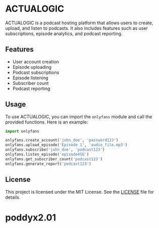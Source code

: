 # ACTUALOGIC

ACTUALOGIC is a podcast hosting platform that allows users to create, upload, and listen to podcasts. It also includes features such as user subscriptions, episode analytics, and podcast reporting.

## Features

- User account creation
- Episode uploading
- Podcast subscriptions
- Episode listening
- Subscriber count
- Podcast reporting

## Usage

To use ACTUALOGIC, you can import the `onlyfans` module and call the provided functions. Here is an example:

```python
import onlyfans

onlyfans.create_account('john_doe', 'password123')
onlyfans.upload_episode('Episode 1', 'audio_file.mp3')
onlyfans.subscribe('john_doe', 'podcast123')
onlyfans.listen_episode('episode456')
onlyfans.get_subscriber_count('podcast123')
onlyfans.generate_report('podcast123')
```

## License

This project is licensed under the MIT License. See the [LICENSE](LICENSE) file for details.
# poddyx2.01
